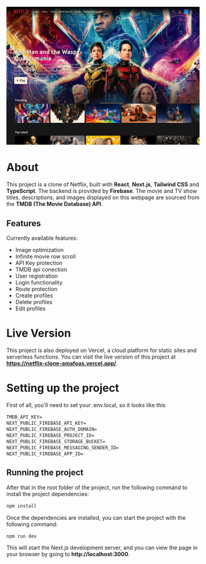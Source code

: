 ![main page screenshot](screenshots/image.png)

# About
This project is a clone of Netflix, built with **React**, **Next.js**, **Tailwind CSS** and **TypeScript**. The backend is provided by **Firebase**. The movie and TV show titles, descriptions, and images displayed on this webpage are sourced from the **TMDB (The Movie Database) API**. 

## Features
Currently available features: 
- Image optimization
- Infinite movie row scroll
- API Key protection
- TMDB api conection
- User registration
- Login functionality
- Route protection
- Create profiles
- Delete profiles
- Edit profiles

# Live Version
This project is also deployed on Vercel, a cloud platform for static sites and serverless functions. You can visit the live version of this project at **https://netflix-clone-amafoas.vercel.app/**.

# Setting up the project
First of all, you'll need to set your .env.local, so it looks like this
```
TMDB_API_KEY=
NEXT_PUBLIC_FIREBASE_API_KEY=
NEXT_PUBLIC_FIREBASE_AUTH_DOMAIN=
NEXT_PUBLIC_FIREBASE_PROJECT_ID=
NEXT_PUBLIC_FIREBASE_STORAGE_BUCKET=
NEXT_PUBLIC_FIREBASE_MESSAGING_SENDER_ID=
NEXT_PUBLIC_FIREBASE_APP_ID=
```

## Running the project
After that in the root folder of the project, run the following command to install the project dependencies:

```bash
npm install
```
Once the dependencies are installed, you can start the project with the following command:

```bash
npm run dev
```
This will start the Next.js development server, and you can view the page in your browser by going to **http://localhost:3000**.
